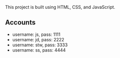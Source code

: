 This project is built using HTML, CSS, and JavaScript.

## Accounts
- username: js, pass: 1111
- username: jd, pass: 2222
- username: stw, pass: 3333
- username: ss, pass: 4444
